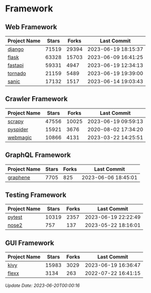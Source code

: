 # Framework

## Web Framework
| Project Name | Stars | Forks | Last Commit |
| ------------ | ----- | ----- | ----------- |
| [django](https://github.com/django/django) | 71519 | 29394 | 2023-06-19 18:15:37 |
| [flask](https://github.com/pallets/flask) | 63328 | 15703 | 2023-06-09 16:41:25 |
| [fastapi](https://github.com/tiangolo/fastapi) | 59331 | 4947 | 2023-06-19 12:34:13 |
| [tornado](https://github.com/tornadoweb/tornado) | 21159 | 5489 | 2023-06-19 19:39:00 |
| [sanic](https://github.com/sanic-org/sanic) | 17132 | 1517 | 2023-06-14 19:03:43 |

## Crawler Framework
| Project Name | Stars | Forks | Last Commit |
| ------------ | ----- | ----- | ----------- |
| [scrapy](https://github.com/scrapy/scrapy) | 47556 | 10025 | 2023-06-19 09:59:13 |
| [pyspider](https://github.com/binux/pyspider) | 15921 | 3676 | 2020-08-02 17:34:20 |
| [webmagic](https://github.com/code4craft/webmagic) | 10866 | 4131 | 2023-03-22 14:25:51 |

## GraphQL Framework
| Project Name | Stars | Forks | Last Commit |
| ------------ | ----- | ----- | ----------- |
| [graphene](https://github.com/graphql-python/graphene) | 7705 | 825 | 2023-06-06 18:45:01 |

## Testing Framework
| Project Name | Stars | Forks | Last Commit |
| ------------ | ----- | ----- | ----------- |
| [pytest](https://github.com/pytest-dev/pytest) | 10319 | 2357 | 2023-06-19 22:22:49 |
| [nose2](https://github.com/nose-devs/nose2) | 757 | 137 | 2023-05-22 18:16:01 |

## GUI Framework
| Project Name | Stars | Forks | Last Commit |
| ------------ | ----- | ----- | ----------- |
| [kivy](https://github.com/kivy/kivy) | 15983 | 3029 | 2023-06-19 16:36:47 |
| [flexx](https://github.com/flexxui/flexx) | 3134 | 263 | 2022-07-22 16:41:15 |

*Update Date: 2023-06-20T00:00:16*